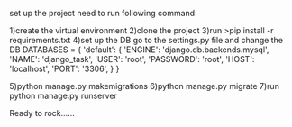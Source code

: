 set up the project need to run following command:

1)create the virtual environment
2)clone the project
3)run >pip install -r requirements.txt
4)set up the DB go to the settings.py file and change the DB
DATABASES = {
    'default': {
        'ENGINE': 'django.db.backends.mysql',
        'NAME': 'django_task',
        'USER': 'root',
        'PASSWORD': 'root',
        'HOST': 'localhost',
        'PORT': '3306',
    }
}

5)python manage.py makemigrations
6)python manage.py migrate
7)run python manage.py runserver

Ready to rock......

